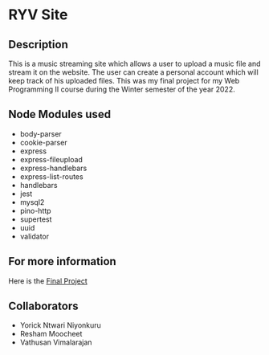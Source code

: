 # RYV Site


## Description

This is a music streaming site which allows a user to upload a music file and stream it on the website. 
The user can create a personal account which will keep track of his uploaded files. 
This was my final project for my Web Programming II course during the Winter semester of the year 2022.

## Node Modules used 

* body-parser 
* cookie-parser 
* express 
* express-fileupload 
* express-handlebars 
* express-list-routes 
* handlebars 
* jest 
* mysql2 
* pino-http 
* supertest 
* uuid 
* validator

## For more information

Here is the [Final Project](https://docs.google.com/document/d/1ov8g6SupRp6bUddvRCKANUSGo0g5BKnfK_EypjMcOXU/edit?usp=sharing "Final Report")


## Collaborators

- Yorick Ntwari Niyonkuru
- Resham Moocheet
- Vathusan Vimalarajan

